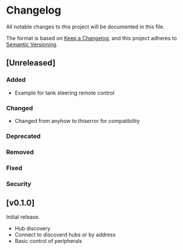 # Changelog
All notable changes to this project will be documented in this file.

The format is based on [Keep a Changelog](https://keepachangelog.com/en/1.0.0/),
and this project adheres to [Semantic Versioning](https://semver.org/spec/v2.0.0.html).

## [Unreleased]
### Added
* Example for tank steering remote control

### Changed
* Changed from anyhow to thiserror for compatibility

### Deprecated

### Removed

### Fixed

### Security

## [v0.1.0]
Initial release.
* Hub discovery
* Connect to discoverd hubs or by address
* Basic control of peripherals